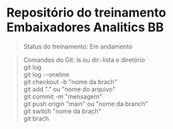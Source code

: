 <h1>Repositório do treinamento Embaixadores Analitics BB</h1>

> Status do treinamento: Em andamento

> Comandos do Git:
ls ou dir: lista o diretório  
git log   
git log --oneline  
git checkout -b "nome da brach"  
git add "." ou "nome do arquivo"  
git commit -m "mensagem"  
git push origin "main" ou "nome da branch"  
git switch "nome da brach"  
git brach  
